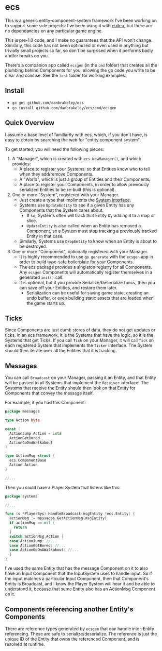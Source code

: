 # ecs

This is a generic entity-component-system framework I've been working on to support some side projects. I've been using it with [ebiten](https://github.com/hajimehoshi/ebiten), but there are no dependancies on any particular game engine.

This is pre-1.0 code, and I make no guarantees that the API won't change. Similarly, this code has not been optimized or even used in anything but trivially small projects so far, so don't be surprised when it performs badly and/or breaks on you.

There's a companion app called `ecsgen` (in the `cmd` folder) that creates all the plumbing behind Components for you, allowing the go code you write to be clear and concise. See the `test` folder for working examples.

## Install

- `go get github.com/danbrakeley/ecs`
- `go install github.com/danbrakeley/ecs/cmd/ecsgen`

## Quick Overview

I assume a base level of familiarity with ecs, which, if you don't have, is easy to obtain by searching the web for "entity component system".

To get started, you will need the following pieces:

1. A "Manager", which is created with `ecs.NewManager()`, and which provides:
   - A place to register your Systems, so that Entities know who to tell when they add/remove Components.
   - A "World", which is just a group of Entities and their Components.
   - A place to register your Components, in order to allow previously serialized Entities to be re-built (this is optional).
1. One or more "System", registered with your Manager.
   - Just create a type that impliments the [System interface](system.go).
   - Systems use `UpdateEntity` to see if a given Entity has any Components that the System cares about.
     - If so, Systems often will track that Entity by adding it to a map or slice.
     - `UpdateEntity` is also called when an Entity has removed a Component, so a System must stop tracking a previously tracked Entity in that case.
   - Similarly, Systems use `DropEntity` to know when an Entity is about to be destroyed.
1. One or more "Component", optionally registered with your Manager.
   - It is highly recommended to use `go generate` with the `ecsgen` app in order to build type-safe boilerplate for your Components.
   - The ecs package provides a singleton registry for all Components. Any `ecsgen` Components will automatically register themselves in a generated `init()` call.
   - It is optional, but if you provide Serialize/Deserialize funcs, then you can save off your Entities, and restore them later.
     - Serialization can be useful for saving game state, creating an undo buffer, or even building static assets that are loaded when the game starts up.

## Ticks

Since Components are just dumb stores of data, they do not get updates or ticks. In an ecs framework, it is the Systems that have the logic, so it is the Systems that get Ticks. If you call `Tick` on your Manager, it will call `Tick` on each registered System that implements the `Ticker` interface. The System should then iterate over all the Entities that it is tracking.

## Messages

You can call `Broadcast` on your Manager, passing it an Entity, and that Entity will be passed to all Systems that implement the `Receiver` interface. The Systems that receive the Entity should then look on that Entity for Components that convey the message itself.

For example, if you had this Component:

```go
package messages

type Action byte

const (
  ActionJump Action = iota
  ActionGetBored
  ActionGoOnAWalkabout
)

type ActionMsg struct {
  ecs.ComponentBase
  Action Action
}

//...
```

Then you could have a Player System that listens like this:

```go
package systems

//...

func (s *PlayerSys) HandleBroadcast(msgEntity *ecs.Entity) {
  actionMsg := messages.GetActionMsg(msgEntity)
  if actionMsg == nil {
    return
  }
  switch actionMsg.Action {
  case ActionJump: //...
  case ActionGetBored: //...
  case ActionGoOnAWalkabout: //...
  }
}
```

I've used the same Entity that has the message Component on it to also have an Input Component that the InputSystem uses to handle input. So if the input matches a particular Input Component, then that Component's Entity is Broadcast, and I know the Player System will hear it and be able to understand it, because that same Entity also has an ActionMsg Component on it.

## Components referencing another Entity's Components

There are reference types generated by `ecsgen` that can handle inter-Entity referencing. These are safe to serialize/deserialize. The reference is just the unique ID of the Entity that owns the referenced Component, and is resolved at runtime.
